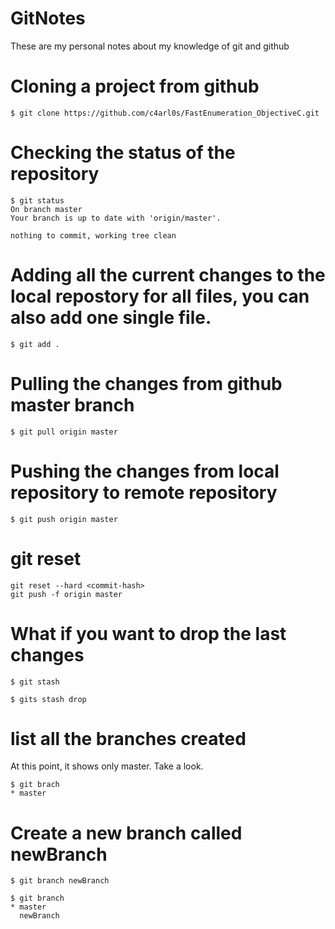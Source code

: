 # GitNotes

These are my personal notes about my knowledge of git and github

# Cloning a project from github

``` console
$ git clone https://github.com/c4arl0s/FastEnumeration_ObjectiveC.git
```
# Checking the status of the repository

``` console
$ git status
On branch master
Your branch is up to date with 'origin/master'.

nothing to commit, working tree clean
```

# Adding all the current changes to the local repostory for all files, you can also add one single file.

``` console
$ git add .
```

# Pulling the changes from github master branch

``` console
$ git pull origin master
```

# Pushing the changes from local repository to remote repository

``` console
$ git push origin master
```

# git reset

``` console
git reset --hard <commit-hash>
git push -f origin master
```

# What if you want to drop the last changes

``` console
$ git stash
```

``` console
$ gits stash drop
```

# list all the branches created

At this point, it shows only master. Take a look.

``` console
$ git brach
* master
```

# Create a new branch called newBranch

``` console
$ git branch newBranch
```

``` console
$ git branch
* master
  newBranch
```






